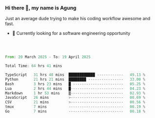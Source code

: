 ### Hi there 👋, my name is Agung
Just an average dude trying to make his coding workflow awesome and fast.

<!--
**agungfir98/agungfir98** is a ✨ _special_ ✨ repository because its `README.md` (this file) appears on your GitHub profile.
-->

- 🔭 Currently looking for a software engineering opportunity
<br/>
<br/>
<!--START_SECTION:waka-->

```rust
From: 20 March 2025 - To: 19 April 2025

Total Time: 64 hrs 41 mins

TypeScript   31 hrs 48 mins  ████████████ ------------   49.13 %
Python       21 hrs 21 mins  ████████ ----------------   33.00 %
Bash         3 hrs 23 mins   █ -----------------------   05.25 %
Lua          2 hrs 44 mins   █------------------------   04.23 %
Markdown     1 hr 53 mins    ▒------------------------   02.93 %
JavaScript   26 mins         >------------------------   00.69 %
CSV          21 mins         >------------------------   00.56 %
tmux         7 mins          -------------------------   00.19 %
Go           7 mins          -------------------------   00.18 %
```

<!--END_SECTION:waka-->
